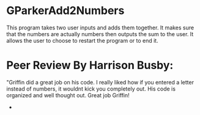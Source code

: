 # GParkerAdd2Numbers
This program takes two user inputs and adds them together. It makes sure that the numbers are actually numbers then outputs the sum to the user. 
It allows the user to choose to restart the program or to end it.

# Peer Review By Harrison Busby: 

"Griffin did a great job on his code. I really liked how if you entered a letter instead of numbers, it wouldnt kick you completely out. His code is organized and well thought out. Great job Griffin!

-
